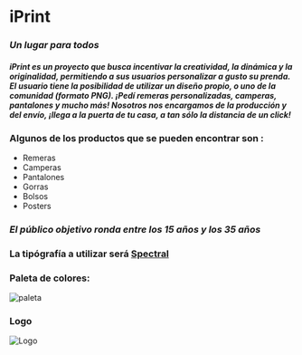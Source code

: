 # **iPrint**
### *Un lugar para todos*
#### ***iPrint es un proyecto que busca incentivar la creatividad, la dinámica y la originalidad, permitiendo a sus usuarios personalizar a gusto su prenda. El usuario tiene la posibilidad de utilizar un diseño propio, o uno de la comunidad (formato PNG). ¡Pedí remeras personalizadas, camperas, pantalones y mucho más! Nosotros nos encargamos de la producción y del envío, ¡llega a la puerta de tu casa, a tan sólo la distancia de un click!***

### Algunos de los productos que se pueden encontrar son :
- Remeras
- Camperas
- Pantalones
- Gorras
- Bolsos
- Posters

### *El público objetivo ronda entre los 15 años y los 35 años*

### La tipógrafía a utilizar será [Spectral](https://fonts.google.com/specimen/Spectral?selection.family=Catamaran:wght@100;300;500;800;900|Overlock:ital,wght@0,400;0,700;0,900;1,400;1,700;1,900)

### Paleta de colores:
 ![paleta](/AdobeColor-color%20theme_image_processing20211022-27208-wfcasg.jpeg)

### Logo
 ![Logo](https://cdn.dribbble.com/users/68544/screenshots/16706697/media/89fe0284962d7064c9fba45971c935bd.png)